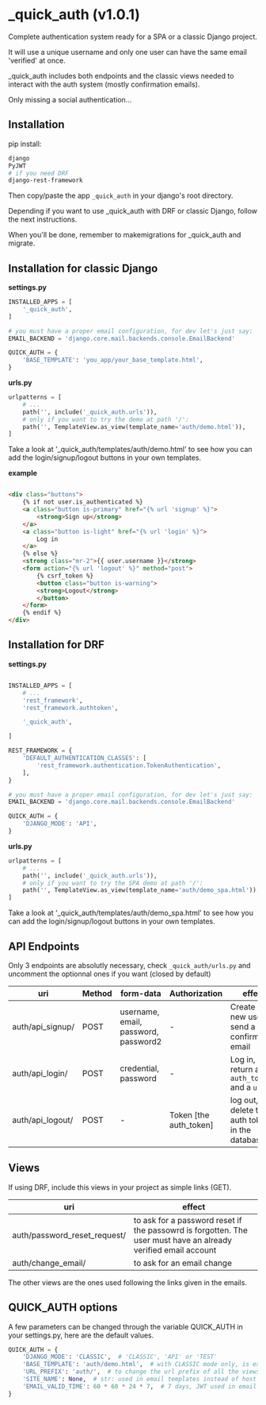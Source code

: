 # _quick_auth (v1.0.1)

Complete authentication system ready for a SPA or a classic Django project.

It will use a unique username and only one user can have the same email 'verified' at once.

_quick_auth includes both endpoints and the classic views needed to interact with the auth system (mostly confirmation emails).

Only missing a social authentication...

## Installation

pip install:

```sh
django
PyJWT
# if you need DRF
django-rest-framework
```
Then copy/paste the app `_quick_auth` in your django's root directory.

Depending if you want to use _quick_auth with DRF or classic Django, follow
the next instructions.

When you'll be done, remember to makemigrations for _quick_auth and migrate.

## Installation for classic Django

**settings.py**
```python
INSTALLED_APPS = [
    '_quick_auth',
]

# you must have a proper email configuration, for dev let's just say:
EMAIL_BACKEND = 'django.core.mail.backends.console.EmailBackend'

QUICK_AUTH = {
    'BASE_TEMPLATE': 'you_app/your_base_template.html',
}

```
**urls.py**
```python
urlpatterns = [
    # ...
    path('', include('_quick_auth.urls')),
    # only if you want to try the demo at path '/':
    path('', TemplateView.as_view(template_name='auth/demo.html')),
]

```
Take a look at '_quick_auth/templates/auth/demo.html' to see how you can add the login/signup/logout buttons in your own templates.

**example**
```html

<div class="buttons">
    {% if not user.is_authenticated %}
    <a class="button is-primary" href="{% url 'signup' %}">
        <strong>Sign up</strong>
    </a>
    <a class="button is-light" href="{% url 'login' %}">
        Log in
    </a>
    {% else %}
    <strong class="mr-2">{{ user.username }}</strong>
    <form action="{% url 'logout' %}" method="post">
        {% csrf_token %}
        <button class="button is-warning">
        <strong>Logout</strong>
        </button>
    </form>
    {% endif %}
</div>
```

## Installation for DRF


**settings.py**
```python

INSTALLED_APPS = [
    # ...
    'rest_framework',
    'rest_framework.authtoken',

    '_quick_auth',

]

REST_FRAMEWORK = {
    'DEFAULT_AUTHENTICATION_CLASSES': [
        'rest_framework.authentication.TokenAuthentication',
    ],
}

# you must have a proper email configuration, for dev let's just say:
EMAIL_BACKEND = 'django.core.mail.backends.console.EmailBackend'

QUICK_AUTH = {
    'DJANGO_MODE': 'API',
}

```

**urls.py**
```python
urlpatterns = [
    # ...
    path('', include('_quick_auth.urls')),
    # only if you want to try the SPA demo at path '/':
    path('', TemplateView.as_view(template_name='auth/demo_spa.html')),
]
```

Take a look at '_quick_auth/templates/auth/demo_spa.html' to see how you can add the login/signup/logout buttons in your own templates.

## API Endpoints

Only 3 endpoints are absolutly necessary, check `_quick_auth/urls.py` and uncomment the optionnal ones if you want (closed by default)

|uri | Method | form-data | Authorization | effect |
| --- | --- | --- | --- | --- |
| auth/api_signup/ | POST | username, email, password, password2 | - | Create a new user, send a confirmation email |
| auth/api_login/ | POST | credential, password | - | Log in, return a `auth_token` and a `user` |
| auth/api_logout/ | POST | - | Token [the auth_token] | log out, delete the auth token in the database |


## Views

If using DRF, include this views in your project as simple links (GET).

| uri | effect |
| --- | --- |
| auth/password_reset_request/ | to ask for a password reset if the passowrd is forgotten. The user must have an already verified email account |
| auth/change_email/ | to ask for an email change |

The other views are the ones used following the links given in the emails.


## QUICK_AUTH options

A few parameters can be changed through the variable QUICK_AUTH in your settings.py,
here are the default values.

```python
QUICK_AUTH = {
    'DJANGO_MODE': 'CLASSIC',  # 'CLASSIC', 'API' or 'TEST'
    'BASE_TEMPLATE': 'auth/demo.html',  # with CLASSIC mode only, is expected to be changed to your own base.html
    'URL_PREFIX': 'auth/',  # to change the url prefix of all the views and endpoints
    'SITE_NAME': None,  # str: used in email templates instead of host name if you want
    'EMAIL_VALID_TIME': 60 * 60 * 24 * 7,  # 7 days, JWT used in email links expiration time
}
```
